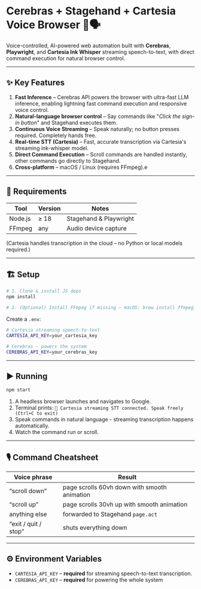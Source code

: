 # Cerebras + Stagehand + Cartesia Voice Browser 🚀🗣️

Voice-controlled, AI-powered web automation built with **Cerebras**, **Playwright**, and **Cartesia Ink Whisper** streaming speech-to-text, with direct command execution for natural browser control. 

---

## ✨ Key Features

1. **Fast Inference** – Cerebras API powers the browser with ultra-fast LLM inference, enabling lightning fast command execution and responsive voice control.
2. **Natural-language browser control** – Say commands like "*Click the sign-in button*" and Stagehand executes them.
3. **Continuous Voice Streaming** – Speak naturally; no button presses required. Completely hands free.
4. **Real-time STT (Cartesia)** – Fast, accurate transcription via Cartesia's streaming ink-whisper model.
5. **Direct Command Execution** – Scroll commands are handled instantly, other commands go directly to Stagehand.
6. **Cross-platform** – macOS / Linux (requires FFmpeg).e


---

## 🔧 Requirements

| Tool | Version | Notes |
|------|---------|-------|
| Node.js | ≥ 18 | Stagehand & Playwright |
| FFmpeg  | any  | Audio device capture |

(Cartesia handles transcription in the cloud – no Python or local models required.)

---

## 🏗️  Setup

```bash
# 1. Clone & install JS deps
npm install

# 2. (Optional) Install FFmpeg if missing – macOS: brew install ffmpeg
```

Create a `.env`:

```bash
# Cartesia streaming speech-to-text
CARTESIA_API_KEY=your_cartesia_key

# Cerebras - powers the system
CEREBRAS_API_KEY=your_cerebras_key
```

---

## ▶️  Running

```bash
npm start
```

1. A headless browser launches and navigates to Google.
2. Terminal prints: `🎤 Cartesia streaming STT connected. Speak freely (Ctrl+C to exit)`
3. Speak commands in natural language - streaming transcription happens automatically.
4. Watch the command run or scroll.

---

## 🎙️  Command Cheatsheet

| Voice phrase | Result |
|--------------|--------|
| “scroll down” | page scrolls 60vh down with smooth animation |
| “scroll up” | page scrolls 30vh up with smooth animation |
| anything else | forwarded to Stagehand `page.act` |
| “exit / quit / stop” | shuts everything down |

---

## ⚙️  Environment Variables

* `CARTESIA_API_KEY` – **required** for streaming speech-to-text transcription.
* `CEREBRAS_API_KEY` – **required** for powering the whole system 
